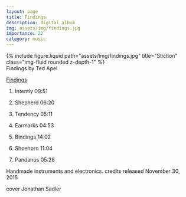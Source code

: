 ```yaml
---
layout: page
title: Findings
description: digital album
img: assets/img/findings.jpg
importance: 22
category: music
---
```


<div class="row">
    <div class="col-sm mt-3 mt-md-0">
        {% include figure.liquid path="assets/img/findings.jpg" title="Stiction" class="img-fluid rounded z-depth-1" %}
    </div>
</div>
<div class="caption">
    Findings
by Ted Apel

</div>


[Findings](https://tedapel.bandcamp.com/album/findings)

	
	
1. Intently 09:51

2. Shepherd 06:20

3. Tendency 05:11

4. Earmarks 04:53

5. Bindings 14:02

6. Shoehorn 11:04

7. Pandanus 05:28


Handmade instruments and electronics.
credits
released November 30, 2015

cover Jonathan Sadler



